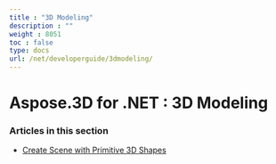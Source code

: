 ```yaml
---
title : "3D Modeling" 
description : "" 
weight : 8051 
toc : false
type: docs
url: /net/developerguide/3dmodeling/
---
```


# Aspose.3D for .NET : 3D Modeling


### Articles in this section

*    [Create Scene with Primitive 3D Shapes](https://docs2.aspose.com/3d/net/developerguide/3dmodeling/create+scene+with+primitive+3d+shapes/)    

           

